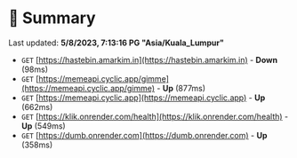 # 📖 Summary
Last updated: **5/8/2023, 7:13:16 PG "Asia/Kuala_Lumpur"**

- `GET` [https://hastebin.amarkim.in](https://hastebin.amarkim.in) - **Down** (98ms)
- `GET` [https://memeapi.cyclic.app/gimme](https://memeapi.cyclic.app/gimme) - **Up** (877ms)
- `GET` [https://memeapi.cyclic.app](https://memeapi.cyclic.app) - **Up** (662ms)
- `GET` [https://klik.onrender.com/health](https://klik.onrender.com/health) - **Up** (549ms)
- `GET` [https://dumb.onrender.com](https://dumb.onrender.com) - **Up** (358ms)

